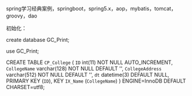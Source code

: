spring学习经典案例，springboot，spring5.x，aop，mybatis，tomcat，groovy，dao

初始化：

create database GC_Print;

use GC_Print;

CREATE TABLE `CP_College` (
  `ID` int(11) NOT NULL AUTO_INCREMENT,
  `CollegeName` varchar(128) NOT NULL DEFAULT '',
  `CollegeAddress` varchar(512) NOT NULL DEFAULT '',
  `dt` datetime(3) DEFAULT NULL,
  PRIMARY KEY (`ID`),
  KEY `IX_Name` (`CollegeName`)
) ENGINE=InnoDB DEFAULT CHARSET=utf8;